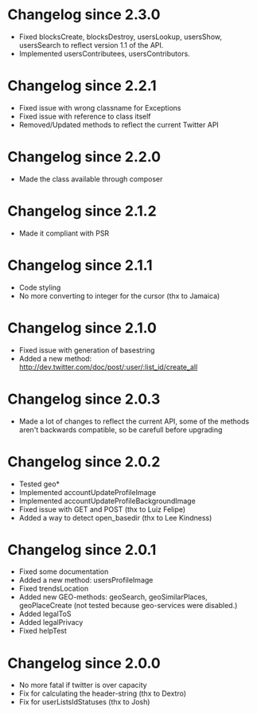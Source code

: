 # Changelog since 2.3.0

* Fixed blocksCreate, blocksDestroy, usersLookup, usersShow, usersSearch to reflect version 1.1 of the API.
* Implemented usersContributees, usersContributors.

# Changelog since 2.2.1

* Fixed issue with wrong classname for Exceptions
* Fixed issue with reference to class itself
* Removed/Updated methods to reflect the current Twitter API

# Changelog since 2.2.0

* Made the class available through composer

# Changelog since 2.1.2

* Made it compliant with PSR

# Changelog since 2.1.1

* Code styling
* No more converting to integer for the cursor (thx to Jamaica)

# Changelog since 2.1.0

* Fixed issue with generation of basestring
* Added a new method: http://dev.twitter.com/doc/post/:user/:list_id/create_all

# Changelog since 2.0.3

* Made a lot of changes to reflect the current API, some of the methods aren't backwards compatible, so be carefull before upgrading

# Changelog since 2.0.2

* Tested geo*
* Implemented accountUpdateProfileImage
* Implemented accountUpdateProfileBackgroundImage
* Fixed issue with GET and POST (thx to Luiz Felipe)
* Added a way to detect open_basedir (thx to Lee Kindness)

# Changelog since 2.0.1

* Fixed some documentation
* Added a new method: usersProfileImage
* Fixed trendsLocation
* Added new GEO-methods: geoSearch, geoSimilarPlaces, geoPlaceCreate (not tested because geo-services were disabled.)
* Added legalToS
* Added legalPrivacy
* Fixed helpTest

# Changelog since 2.0.0

* No more fatal if twitter is over capacity
* Fix for calculating the header-string (thx to Dextro)
* Fix for userListsIdStatuses (thx to Josh)